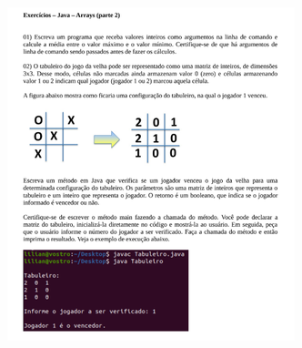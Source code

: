 <div align="center">
<img src ="https://github.com/Joaobertoncelo/Atividades-Programacao-Orientada-a-Objetos/blob/main/src/atividade_4_Arrays_Parte_2/Atividade4.png?raw=true" />
</div>